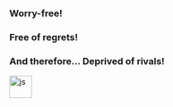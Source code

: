 ### Worry-free! 
### Free of regrets! 
### And therefore... Deprived of rivals!

<img src="https://cdn.jsdelivr.net/gh/devicons/devicon/icons/javascript/javascript-original.svg" title="js" width="40" height="40"/>&nbsp;
